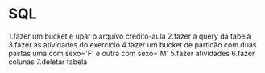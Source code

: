 # SQL

1.fazer um bucket e upar o arquivo credito-aula
2.fazer a query da tabela
3.fazer as atividades do exercicio
4.fazer um bucket de particão com duas pastas uma com sexo='F' e outra com sexo='M'
5.fazer atividades 
6.fazer colunas
7.deletar tabela
